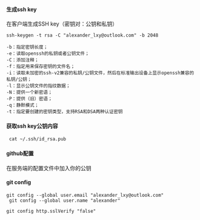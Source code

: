 #### 生成ssh key

在客户端生成SSH key（密钥对：公钥和私钥）

```
ssh-keygen -t rsa -C "alexander_lxy@outlook.com" -b 2048
```

```
-b：指定密钥长度；
-e：读取openssh的私钥或者公钥文件；
-C：添加注释；
-f：指定用来保存密钥的文件名；
-i：读取未加密的ssh-v2兼容的私钥/公钥文件，然后在标准输出设备上显示openssh兼容的私钥/公钥；
-l：显示公钥文件的指纹数据；
-N：提供一个新密语；
-P：提供（旧）密语；
-q：静默模式；
-t：指定要创建的密钥类型，支持RSA和DSA两种认证密钥
```





#### 获取ssh key公钥内容



```
 cat ~/.ssh/id_rsa.pub
```



#### github配置

在服务端的配置文件中加入你的公钥



#### git config

```
git config --global user.email "alexander_lxy@outlook.com"
 git config --global user.name "alexander"
```



```text
git config http.sslVerify "false"
```



